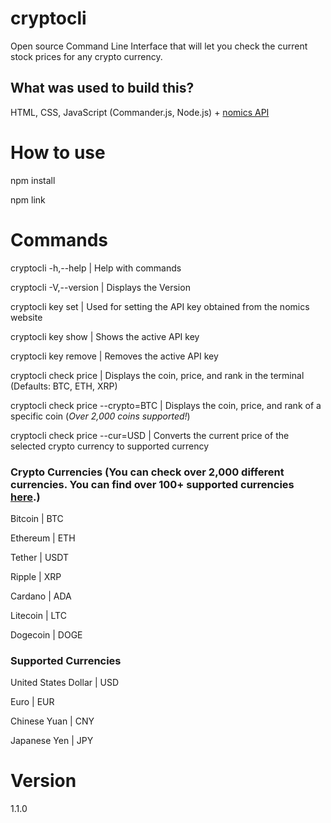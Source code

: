 # cryptocli

Open source Command Line Interface that will let you check the current stock prices for any crypto currency.

## What was used to build this?

HTML, CSS, JavaScript (Commander.js, Node.js) + [nomics API](https://p.nomics.com/cryptocurrency-bitcoin-api)

# How to use

npm install

npm link

# Commands

cryptocli -h,--help | Help with commands

cryptocli -V,--version | Displays the Version

cryptocli key set | Used for setting the API key obtained from the nomics website

cryptocli key show | Shows the active API key

cryptocli key remove | Removes the active API key

cryptocli check price | Displays the coin, price, and rank in the terminal (Defaults: BTC, ETH, XRP)

cryptocli check price --crypto=BTC | Displays the coin, price, and rank of a specific coin (_Over 2,000 coins supported!_)

cryptocli check price --cur=USD | Converts the current price of the selected crypto currency to supported currency

### Crypto Currencies (You can check over 2,000 different currencies. You can find over 100+ supported currencies [here](https://github.com/GhostlyPy/cryptocli/blob/master/List/Supported_Currencies.csv).)

Bitcoin | BTC

Ethereum | ETH

Tether | USDT

Ripple | XRP

Cardano | ADA

Litecoin | LTC

Dogecoin | DOGE

### Supported Currencies

United States Dollar | USD

Euro | EUR

Chinese Yuan | CNY

Japanese Yen | JPY

# Version

1.1.0
